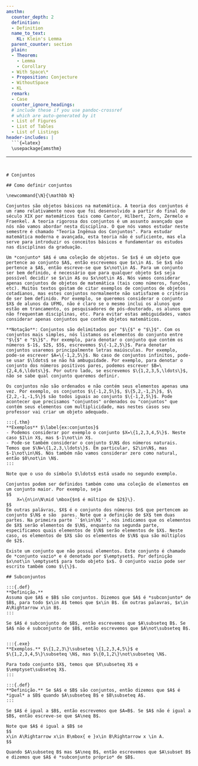 ```yaml
---
amsthm:
  counter_depth: 2
  definition:
  - Definition
  name_to_text:
    KL: Klein's Lemma
  parent_counter: section
  plain:
  - Theorem:
    - Lemma
    - Corollary
  - With Space\*
  - Proposition: Conjecture
  - WithoutSpace
  - KL
  remark:
  - Case
  counter_ignore_headings:
  # include these if you use pandoc-crossref
  # which are auto-generated by it
  - List of Figures
  - List of Tables
  - List of Listings
header-includes: |
  ```{=latex}
  \usepackage{amsthm}
  ```
---
```


# Conjuntos

## Como definir conjuntos

\newcommand{\N}{\mathbb N}

Conjuntos são objetos básicos na matemática. A teoria dos conjuntos é um ramo relativamente novo que foi desenvolvido a partir do final do século XIX por matemáticos tais como Cantor, Hilbert, Zorn, Zermelo e Fraenkel. A teoria rigorosa dos conjuntos é um assunto avançado que nós não vamos abordar nesta disciplina. O que nós vamos estudar neste semestre é chamado "Teoria Ingênua dos Conjuntos". Para estudar matemática moderna e avançada, esta teoria não é suficiente, mas ela serve para introduzir os conceitos básicos e fundamentar os estudos nas disciplinas da graduação.

Um *conjunto* $A$ é uma coleção de objetos. Se $x$ é um objeto que pertence ao conjunto $A$, então escrevemos que $x\in A$. Se $x$ não pertence a $A$, então escreve-se que $x\not\in A$. Para um conjunto ser bem definido, é necessário que para qualquer objeto $x$ seja possível decidir se $x\in A$ ou $x\not\in A$. Nós vamos considerar apenas conjuntos de objetos de matemática (tais como números, funções, etc). Muitos textos gostam de citar exemplos de conjuntos de objetos cotadianos, mas estes conjuntos normalmente não satisfazem o critério de ser bem definido. Por exemplo, se queremos considerar o conjunto $X$ de alunos da UFMG, não é claro se o mesmo inclui os alunos que estão em trancamento, os pesquisadores de pós-doutorado, os alunos que não frequentam disciplinas, etc. Para evitar estas ambiguidades, vamos considerar apenas conjuntos que contêm objetos matemáticos.

**Notação**: Conjuntos são delimitados por "$\{$" e "$\}$". Com os conjuntos mais simples, nós listamos os elementos do conjunto entre "$\{$" e "$\}$". Por exemplo, para denotar o conjunto que contém os números $-1$, $2$, $5$, escrevemos $\{-1,2,5\}$. Para denotar conjuntos usaremos principalmente letras maiúsculas. Por exemplo, pode-se escrever $A=\{-1,2,5\}$. No caso de conjuntos infinitos, pode-se usar $\ldots$ se não há ambuguidade. Por exemplo, para denotar o conjunto dos números positivos pares, podemos escrever $B=\{2,4,6,\ldots\}$. Por outro lado, se escrevemos $\{1,2,3,5,\ldots\}$, não se sabe qual conjunto queremos definir.  

Os conjuntos não são ordenados e não contém seus elementos apenas uma vez. Por exemplo, os conjuntos $\{-1,2,5\}$, $\{5,2,-1,2\}$, $\{2,2,-1,-1,5\}$ são todos iguais ao conjunto $\{-1,2,5\}$. Pode acontecer que precisamos "conjuntos" ordenados ou "conjuntos" que contém seus elementos com multiplicidade, mas nestes casos seu professor vai criar um objeto adequado. 

:::{.thm}
**Exemplos** $\label{ex:conjuntos}$
- Podemos considerar por exemplo o conjunto $X=\{1,2,3,4,5\}$. Neste caso $1\in X$, mas $-1\not\in X$. 
- Pode-se também considerar o conjunto $\N$ dos números naturais. Temos que $\N=\{1,2,3,\ldots\}$. Em particular, $2\in\N$, mas $-1\not\in\N$. Nós também não vamos considerar zero como natural, então $0\not\in \N$. 
:::

Note que o uso do símbolo $\ldots$ está usado no segundo exemplo. 

Conjuntos podem ser definidos também como uma coleção de elementos em um conjunto maior. Por exemplo, seja
$$
    X=\{n\in\N\mid \mbox{$n$ é múltipo de $2$}\}.
$$
Em outras palávras, $X$ é o conjunto dos números $n$ que pertencem ao conjunto $\N$ e são  pares. Note que a definição de $X$ tem duas partes. Na primeira parte ``$n\in\N$'', nós indicamos que os elementos de $X$ serão elementos de $\N$, enquanto na segunda parte, especificamos quais elementos de $\N$ serão elementos de $X$. Neste caso, os elementos de $X$ são os elementos de $\N$ qua são múltiplos de $2$.  

Existe um conjunto que não possui elementos. Este conjunto é chamado de *conjunto vazio* e é denotado por $\emptyset$. Por definição $x\not\in \emptyset$ para todo objeto $x$. O conjunto vazio pode ser escrito também como $\{\}$. 

## Subconjuntos

:::{.def}
**Definição.**
Assuma que $A$ e $B$ são conjuntos. Dizemos que $A$ é *subconjunto* de $B$, para todo $x\in A$ temos que $x\in B$. Em outras palavras, $x\in A\Rightarrow x\in B$. 
:::

Se $A$ é subconjunto de $B$, então escrevemos que $A\subseteq B$. Se $A$ não é subconjunto de $B$, então escrevemos que $A\not\subseteq B$. 


:::{.exe}
**Exemplos.** $\{1,2,3\}\subseteq \{1,2,3,4,5\}$ e 
$\{1,2,3,4,5\}\subseteq \N$, mas $\{0,1,2\}\not\subseteq \N$. 

Para todo conjunto $X$, temos que $X\subseteq X$ e  $\emptyset\subseteq X$.
:::

:::{.def}
**Definição.** Se $A$ e $B$ são conjuntos, então dizemos que $A$ é *igual* a $B$ quando $A\subseteq B$ e $B\subseteq A$. 
:::

Se $A$ é igual a $B$, então escrevemos que $A=B$. Se $A$ não é igual a $B$, então escreve-se que $A\neq B$. 

Note que $A$ é igual a $B$ se 
$$
x\in A\Rightarrow x\in B\mbox{ e }x\in B\Rightarrow x \in A. 
$$

Quando $A\subseteq B$ mas $A\neq B$, então escrevemos que $A\subset B$ e dizemos que $A$ é *subconjunto próprio* de $B$. 


